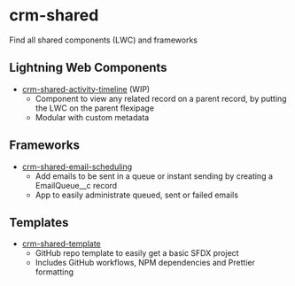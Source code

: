 # crm-shared

Find all shared components (LWC) and frameworks

## Lightning Web Components

- [crm-shared-activity-timeline](https://github.com/navikt/crm-shared-activity-timeline) (WIP)
  - Component to view any related record on a parent record, by putting the LWC on the parent flexipage
  - Modular with custom metadata

## Frameworks

- [crm-shared-email-scheduling](https://github.com/navikt/crm-shared-email-scheduling)
  - Add emails to be sent in a queue or instant sending by creating a EmailQueue__c record
  - App to easily administrate queued, sent or failed emails

## Templates

- [crm-shared-template](https://github.com/navikt/crm-shared-template)
  - GitHub repo template to easily get a basic SFDX project
  - Includes GitHub workflows, NPM dependencies and Prettier formatting
